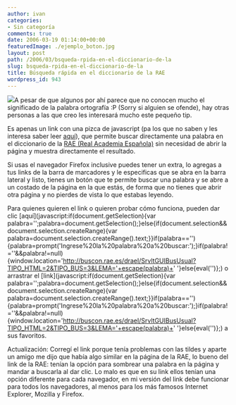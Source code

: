 ```yaml
---
author: ivan
categories:
- Sin categoría
comments: true
date: 2006-03-19 01:14:00+00:00
featuredImage: ./ejemplo_boton.jpg
layout: post
path: /2006/03/bsqueda-rpida-en-el-diccionario-de-la
slug: bsqueda-rpida-en-el-diccionario-de-la
title: Búsqueda rápida en el diccionario de la RAE
wordpress_id: 943
---
```


[![](http://photos1.blogger.com/blogger/5311/455/200/ejemplo_boton.jpg)](http://photos1.blogger.com/blogger/5311/455/1600/ejemplo_boton.jpg)A pesar de que algunos por ahí parece que no conocen mucho el significado de la palabra ortografía :P (Sorry si alguien se ofende), hay otras personas a las que creo les interesará mucho este pequeño tip.

Es apenas un link con una pizca de javascript (pa los que no saben y les interesa saber leer [aquí](http://es.wikipedia.org/wiki/Javascript)), que permite buscar directamente una palabra en el diccionario de la [RAE (Real Academia Española)](http://www.rae.es/) sin necesidad de abrir la página y muestra directamente el resultado.

Si usas el navegador Firefox inclusive puedes tener un extra, lo agregas a tus links de la barra de marcadores y le especificas que se abra en la barra lateral y listo, tienes un botón que te permite buscar una palabra y se abre a un costado de la página en la que estás, de forma que no tienes que abrir otra página y no pierdes de vista lo que estabas leyendo.

Para quienes quieren el link o quieren probar cómo funciona, pueden dar clic [aquí](javascript:if(document.getSelection){var palabra='';palabra=document.getSelection();}else{if(document.selection&&document.selection.createRange){var palabra=document.selection.createRange().text;}}if(palabra==''){palabra=prompt('Ingrese%20la%20palabra%20a%20buscar:');}if(palabra!=''&&palabra!=null){window.location='http://buscon.rae.es/draeI/SrvltGUIBusUsual?TIPO_HTML=2&TIPO_BUS=3&LEMA='+escape(palabra)+' '}else{eval('')};) o arrastrar el [link](javascript:if(document.getSelection){var palabra='';palabra=document.getSelection();}else{if(document.selection&&document.selection.createRange){var palabra=document.selection.createRange().text;}}if(palabra==''){palabra=prompt('Ingrese%20la%20palabra%20a%20buscar:');}if(palabra!=''&&palabra!=null){window.location='http://buscon.rae.es/draeI/SrvltGUIBusUsual?TIPO_HTML=2&TIPO_BUS=3&LEMA='+escape(palabra)+' '}else{eval('')};) a sus favoritos.

Actualización: Corregí el link porque tenía problemas con las tildes y aparte un amigo me dijo que había algo similar en la página de la RAE, lo bueno del link de la RAE: tenían la opción para sombrear una palabra en la página y mandar a buscarla al dar clic. Lo malo es que en su link ellos tenían una opción diferente para cada navegador, en mi versión del link debe funcionar para todos los navegadores, al menos para los más famosos Internet Explorer, Mozilla y Firefox.